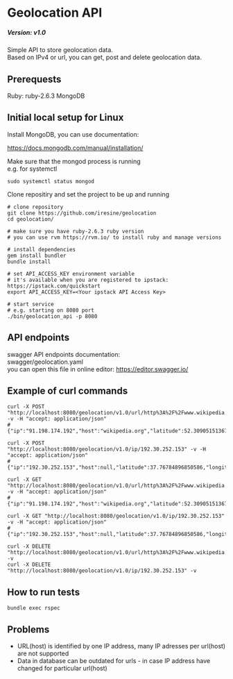 Geolocation API
=============
##### Version: v1.0

Simple API to store geolocation data.  
Based on IPv4 or url, you can get, post and delete geolocation data.

Prerequests
-------------
Ruby: ruby-2.6.3
MongoDB

Initial local setup for Linux
-------------

Install MongoDB, you can use documentation:

https://docs.mongodb.com/manual/installation/

Make sure that the mongod process is running  
e.g. for systemctl
```
sudo systemctl status mongod
```
Clone repositiry and set the project to be up and running
```
# clone repository
git clone https://github.com/iresine/geolocation
cd geolocation/

# make sure you have ruby-2.6.3 ruby version
# you can use rvm https://rvm.io/ to install ruby and manage versions

# install dependencies
gem install bundler
bundle install

# set API_ACCESS_KEY environment variable
# it's available when you are registered to ipstack: https://ipstack.com/quickstart
export API_ACCESS_KEY=<Your ipstack API Access Key>

# start service
# e.g. starting on 8080 port
./bin/geolocation_api -p 8080
```

API endpoints
----------------
swagger API endpoints documentation:  
swagger/geolocation.yaml  
you can open this file in online editor: https://editor.swagger.io/

Example of curl commands
-------------
```
curl -X POST "http://localhost:8080/geolocation/v1.0/url/http%3A%2F%2Fwww.wikipedia.org%2Fwiki%2FURL" -v -H "accept: application/json"
# {"ip":"91.198.174.192","host":"wikipedia.org","latitude":52.309051513671875,"longitude":4.940189838409424}

curl -X POST "http://localhost:8080/geolocation/v1.0/ip/192.30.252.153" -v -H "accept: application/json"
# {"ip":"192.30.252.153","host":null,"latitude":37.76784896850586,"longitude":-122.39286041259766}

curl -X GET "http://localhost:8080/geolocation/v1.0/url/http%3A%2F%2Fwww.wikipedia.org%2Fwiki%2FURL" -v -H "accept: application/json"
# {"ip":"91.198.174.192","host":"wikipedia.org","latitude":52.309051513671875,"longitude":4.940189838409424}

curl -X GET "http://localhost:8080/geolocation/v1.0/ip/192.30.252.153" -v -H "accept: application/json"
# {"ip":"192.30.252.153","host":null,"latitude":37.76784896850586,"longitude":-122.39286041259766}

curl -X DELETE "http://localhost:8080/geolocation/v1.0/url/http%3A%2F%2Fwww.wikipedia.org%2Fwiki%2FURL" -v
curl -X DELETE "http://localhost:8080/geolocation/v1.0/ip/192.30.252.153" -v
```

How to run tests
----------------
```
bundle exec rspec
```

Problems
--------
* URL(host) is identified by one IP address, many IP adresses per url(host) are not supported
* Data in database can be outdated for urls - in case IP address have changed for particular url(host)

